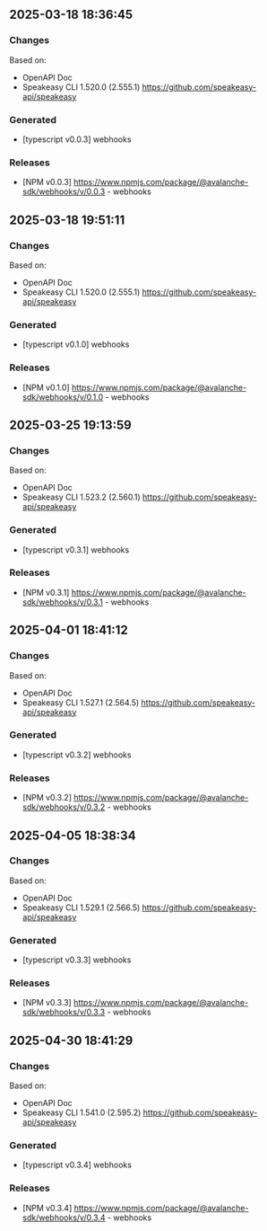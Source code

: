 

## 2025-03-18 18:36:45
### Changes
Based on:
- OpenAPI Doc  
- Speakeasy CLI 1.520.0 (2.555.1) https://github.com/speakeasy-api/speakeasy
### Generated
- [typescript v0.0.3] webhooks
### Releases
- [NPM v0.0.3] https://www.npmjs.com/package/@avalanche-sdk/webhooks/v/0.0.3 - webhooks

## 2025-03-18 19:51:11
### Changes
Based on:
- OpenAPI Doc  
- Speakeasy CLI 1.520.0 (2.555.1) https://github.com/speakeasy-api/speakeasy
### Generated
- [typescript v0.1.0] webhooks
### Releases
- [NPM v0.1.0] https://www.npmjs.com/package/@avalanche-sdk/webhooks/v/0.1.0 - webhooks

## 2025-03-25 19:13:59
### Changes
Based on:
- OpenAPI Doc  
- Speakeasy CLI 1.523.2 (2.560.1) https://github.com/speakeasy-api/speakeasy
### Generated
- [typescript v0.3.1] webhooks
### Releases
- [NPM v0.3.1] https://www.npmjs.com/package/@avalanche-sdk/webhooks/v/0.3.1 - webhooks

## 2025-04-01 18:41:12
### Changes
Based on:
- OpenAPI Doc  
- Speakeasy CLI 1.527.1 (2.564.5) https://github.com/speakeasy-api/speakeasy
### Generated
- [typescript v0.3.2] webhooks
### Releases
- [NPM v0.3.2] https://www.npmjs.com/package/@avalanche-sdk/webhooks/v/0.3.2 - webhooks

## 2025-04-05 18:38:34
### Changes
Based on:
- OpenAPI Doc  
- Speakeasy CLI 1.529.1 (2.566.5) https://github.com/speakeasy-api/speakeasy
### Generated
- [typescript v0.3.3] webhooks
### Releases
- [NPM v0.3.3] https://www.npmjs.com/package/@avalanche-sdk/webhooks/v/0.3.3 - webhooks

## 2025-04-30 18:41:29
### Changes
Based on:
- OpenAPI Doc  
- Speakeasy CLI 1.541.0 (2.595.2) https://github.com/speakeasy-api/speakeasy
### Generated
- [typescript v0.3.4] webhooks
### Releases
- [NPM v0.3.4] https://www.npmjs.com/package/@avalanche-sdk/webhooks/v/0.3.4 - webhooks